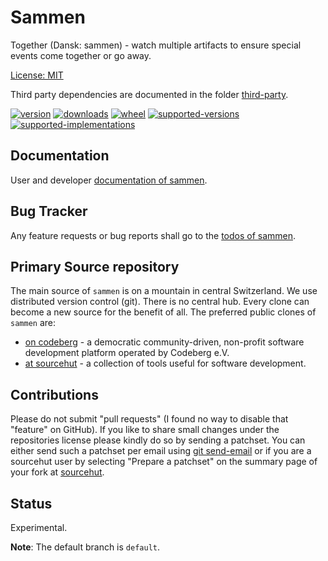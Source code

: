 # Sammen

Together (Dansk: sammen) - watch multiple artifacts to ensure special events come together or go away.

[License: MIT](https://git.sr.ht/~sthagen/sammen/tree/default/item/LICENSE)

Third party dependencies are documented in the folder [third-party](docs/third-party/README.md).

[![version](https://img.shields.io/pypi/v/sammen.svg?style=flat)](https://pypi.python.org/pypi/sammen/)
[![downloads](https://pepy.tech/badge/sammen/month)](https://pepy.tech/project/sammen)
[![wheel](https://img.shields.io/pypi/wheel/sammen.svg?style=flat)](https://pypi.python.org/pypi/sammen/)
[![supported-versions](https://img.shields.io/pypi/pyversions/sammen.svg?style=flat)](https://pypi.python.org/pypi/sammen/)
[![supported-implementations](https://img.shields.io/pypi/implementation/sammen.svg?style=flat)](https://pypi.python.org/pypi/sammen/)

## Documentation

User and developer [documentation of sammen](https://codes.dilettant.life/docs/sammen).

## Bug Tracker

Any feature requests or bug reports shall go to the [todos of sammen](https://todo.sr.ht/~sthagen/sammen).

## Primary Source repository

The main source of `sammen` is on a mountain in central Switzerland.
We use distributed version control (git).
There is no central hub.
Every clone can become a new source for the benefit of all.
The preferred public clones of `sammen` are:

* [on codeberg](https://codeberg.org/sthagen/sammen) - a democratic community-driven, non-profit software development platform operated by Codeberg e.V.
* [at sourcehut](https://git.sr.ht/~sthagen/sammen) - a collection of tools useful for software development.

## Contributions

Please do not submit "pull requests" (I found no way to disable that "feature" on GitHub).
If you like to share small changes under the repositories license please kindly do so by sending a patchset.
You can either send such a patchset per email using [git send-email](https://git-send-email.io) or 
if you are a sourcehut user by selecting "Prepare a patchset" on the summary page of your fork at [sourcehut](https://git.sr.ht/).

## Status

Experimental.

**Note**: The default branch is `default`.
